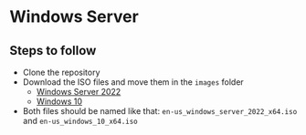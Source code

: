 # Windows Server

## Steps to follow

* Clone the repository
* Download the ISO files and move them in the `images` folder
    * [Windows Server 2022](https://www.microsoft.com/en-us/windows-server)
    * [Windows 10](https://www.microsoft.com/en-us/software-download/windows10)
* Both files should be named like that: `en-us_windows_server_2022_x64.iso` and `en-us_windows_10_x64.iso`
